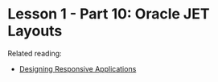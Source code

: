 # Lesson 1 - Part 10: Oracle JET Layouts

Related reading:

   * [Designing Responsive Applications](https://docs.oracle.com/middleware/jet410/jet/developer/GUID-67956274-4056-4D54-8BC7-18942DA7338A.htm#JETDG263)